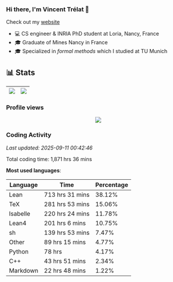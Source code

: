 ### Hi there, I'm Vincent Trélat 👋

Check out my [website](https://vtrelat.github.io)

-   💻 CS engineer & INRIA PhD student at Loria, Nancy, France
-   🎓 Graduate of Mines Nancy in France
-   🎓 Specialized in _formal methods_ which I studied at TU Munich

## 📊 **Stats**

| <img align="center" src="https://readme-stats.clckblog.space/api?username=VTrelat&show_icons=true&include_all_commits=true&theme=tokyonight&hide_border=true" /> | <img align="center" src="https://readme-stats.clckblog.space/api/top-langs/?username=VTrelat&layout=compact&theme=tokyonight&hide_border=true" /> |
| ---------------------------------------------------------------------------------------------------------------------------------------------------------------- | ------------------------------------------------------------------------------------------------------------------------------------------------- |

### Profile views

<p align="center">
 <img src="https://profile-counter.glitch.me/VTrelat/count.svg" />
</p>

<!--automations-->
### Coding Activity
_Last updated: 2025-09-11 00:42:46_

Total coding time: 1,871 hrs 36 mins

**Most used languages**:

| Language | Time | Percentage |
| ------------- | ------------- | ------------- |
| Lean | 713 hrs 31 mins | 38.12% |
| TeX | 281 hrs 53 mins | 15.06% |
| Isabelle | 220 hrs 24 mins | 11.78% |
| Lean4 | 201 hrs 6 mins | 10.75% |
| sh | 139 hrs 53 mins | 7.47% |
| Other | 89 hrs 15 mins | 4.77% |
| Python | 78 hrs | 4.17% |
| C++ | 43 hrs 51 mins | 2.34% |
| Markdown | 22 hrs 48 mins | 1.22% |

